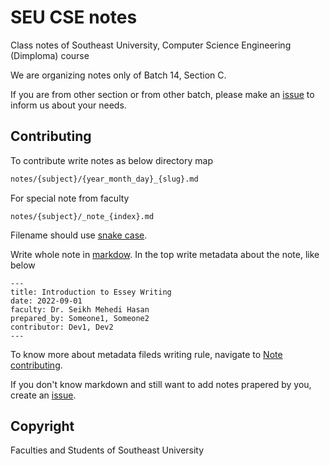 # SEU CSE notes

Class notes of Southeast University, Computer Science Engineering (Dimploma) course

We are organizing notes only of Batch 14, Section C.

If you are from other section or from other batch, please make an [issue](https://github.com/HazzazBinFaiz/seu-cse-notes/issues) to inform us about your needs.

## Contributing

To contribute write notes as below directory map

```bash
notes/{subject}/{year_month_day}_{slug}.md
```

For special note from faculty
```
notes/{subject}/_note_{index}.md
```

Filename should use [snake case](https://en.wikipedia.org/wiki/Snake_case).


Write whole note in [markdow](https://docs.github.com/github/writing-on-github/getting-started-with-writing-and-formatting-on-github/basic-writing-and-formatting-syntax).
In the top write metadata about the note, like below


```
---
title: Introduction to Essey Writing
date: 2022-09-01
faculty: Dr. Seikh Mehedi Hasan
prepared_by: Someone1, Someone2
contributor: Dev1, Dev2
---
```

To know more about metadata fileds writing rule, navigate to [Note contributing](/notes/README.md).

If you don't know markdown and still want to add notes prapered by you, create an [issue](https://github.com/HazzazBinFaiz/seu-cse-notes/issues).


## Copyright

Faculties and Students of Southeast University
